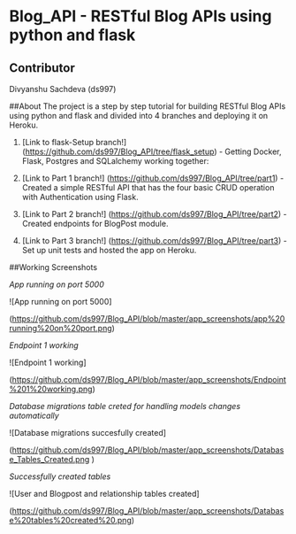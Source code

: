 # Blog_API - RESTful Blog APIs using python and flask

## Contributor
Divyanshu Sachdeva (ds997)

##About
The project is a step by step tutorial for building RESTful Blog APIs using python and flask and divided into 4 branches
and deploying it on Heroku.

1. [Link to flask-Setup branch!] (https://github.com/ds997/Blog_API/tree/flask_setup) - Getting Docker, Flask, Postgres and SQLalchemy working together:

2. [Link to Part 1 branch!] (https://github.com/ds997/Blog_API/tree/part1) - Created a simple RESTful API that has the four basic CRUD operation with Authentication using Flask.

3. [Link to Part 2 branch!] (https://github.com/ds997/Blog_API/tree/part2) - Created endpoints for BlogPost module.

4. [Link to Part 3 branch!] (https://github.com/ds997/Blog_API/tree/part3) - Set up unit tests and hosted the app on Heroku.

##Working Screenshots

*App running on port 5000*

![App running on port 5000]

(https://github.com/ds997/Blog_API/blob/master/app_screenshots/app%20running%20on%20port.png)

*Endpoint 1 working*

![Endpoint 1 working]

(https://github.com/ds997/Blog_API/blob/master/app_screenshots/Endpoint%201%20working.png)

*Database migrations table creted for handling models changes automatically*

![Database migrations succesfully created]

(https://github.com/ds997/Blog_API/blob/master/app_screenshots/Database_Tables_Created.png )

*Successfully created tables*

![User and Blogpost and relationship tables created]

(https://github.com/ds997/Blog_API/blob/master/app_screenshots/Database%20tables%20created%20.png)
